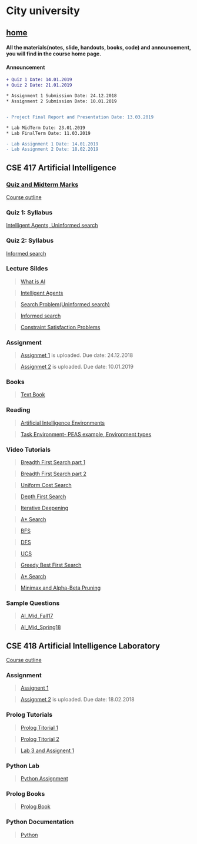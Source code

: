 # City university
## [home](https://suptaphilip.github.io/)


#### All the materials(notes, slide, handouts, books, code) and announcement, you will find in the course home page.
#### Announcement

```diff
+ Quiz 1 Date: 14.01.2019 
+ Quiz 2 Date: 21.01.2019

* Assignment 1 Submission Date: 24.12.2018
* Assignment 2 Submission Date: 10.01.2019


- Project Final Report and Presentation Date: 13.03.2019

* Lab MidTerm Date: 23.01.2019
* Lab FinalTerm Date: 11.03.2019

- Lab Assignment 1 Date: 14.01.2019
- Lab Assignment 2 Date: 18.02.2019
```



## CSE 417 Artificial Intelligence


### [Quiz and Midterm Marks](https://github.com/suptaphilip/Artificial-Intelligence/raw/AI-Theory/Grade%20AI.pdf)

[Course outline](https://github.com/suptaphilip/Artificial-Intelligence/raw/AI-Theory/OBC%20CSE%20417%20AI.pdf)


### Quiz 1: Syllabus
[Intelligent Agents, Uninformed search](https://github.com/suptaphilip/Artificial-Intelligence/blob/AI-Theory/Quiz%201%20Syllabus.md)

### Quiz 2: Syllabus
[Informed search](https://github.com/suptaphilip/Artificial-Intelligence/blob/AI-Theory/Quiz%202.md)


### Lecture Sildes

  >  [What is AI](https://github.com/suptaphilip/Artificial-Intelligence/raw/AI-Theory/AI%20L1.pdf)
  
  > [Intelligent Agents](https://github.com/suptaphilip/Artificial-Intelligence/raw/AI-Theory/AI%20L2.pdf)
  
  > [Search Problem(Uninformed search)](https://github.com/suptaphilip/Artificial-Intelligence/raw/AI-Theory/AI%20L3.pdf)
  
  > [Informed search]()
  
  > [Constraint Satisfaction Problems](https://github.com/suptaphilip/Artificial-Intelligence/raw/AI-Theory/chapter05.pdf)

### Assignment
> [Assignmet 1](https://github.com/suptaphilip/Artificial-Intelligence/raw/AI-Theory/Assignment%201.pdf) is uploaded. Due date: 24.12.2018

> [Assignmet 2](https://github.com/suptaphilip/Artificial-Intelligence/raw/AI-Theory/Assignment%202.pdf) is uploaded. Due date: 10.01.2019

### Books
> [Text Book](https://github.com/suptaphilip/Artificial-Intelligence/raw/AI-Theory/Book.pdf)

### Reading
> [Artificial Intelligence Environments](https://medium.com/@jrodthoughts/6-types-of-artificial-intelligence-environments-825e3c47d998)

> [Task Environment- PEAS example, Environment types](https://github.com/suptaphilip/Artificial-Intelligence/raw/AI-Theory/AgentsAndEnvironment.pdf)

### Video Tutorials
> [Breadth First Search part 1](https://www.youtube.com/watch?v=1wu2sojwsyQ)

> [Breadth First Search part 2](https://www.youtube.com/watch?v=n3fPL9q_Nyc)

> [Uniform Cost Search](https://www.youtube.com/watch?v=dRMvK76xQJI)

> [Depth First Search](https://www.youtube.com/watch?v=h1RYvCfuoN4)

> [Iterative Deepening](https://www.youtube.com/watch?v=Y85ECk_H3h4)

> [A* Search](https://www.youtube.com/watch?v=6TsL96NAZCo)

> [BFS](https://www.youtube.com/watch?v=aJnDZscuoj8)

> [DFS](https://www.youtube.com/watch?v=fKcXyDMHxRw)

> [UCS](https://www.youtube.com/watch?v=-FY7t2kqWX4)

> [Greedy Best First Search](https://www.youtube.com/watch?v=HMAHrQHmrUQ)

> [A* Search](https://www.youtube.com/watch?v=iTJvWfmp1vw)

> [Minimax and Alpha-Beta Pruning](https://www.youtube.com/watch?v=J1GoI5WHBto)


### Sample Questions
>[AI_Mid_Fall17](https://github.com/suptaphilip/Artificial-Intelligence/raw/AI-Theory/AI_Mid_Fall17.pdf)

>[AI_Mid_Spring18](https://github.com/suptaphilip/Artificial-Intelligence/raw/AI-Theory/AI_Mid_Spring18.pdf)


## CSE 418 Artificial Intelligence Laboratory

[Course outline](https://github.com/suptaphilip/Artificial-Intelligence/raw/AI-Lab/OBC%20CSE%20418%20AI%20Lab.pdf)

### Assignment
> [Assignent 1](https://github.com/suptaphilip/Artificial-Intelligence/raw/AI-Lab/Lab%203.pdf)


> [Assignmet 2](https://github.com/suptaphilip/Artificial-Intelligence/raw/AI-Lab/Assignment%202%20Lab.pdf) is uploaded. Due date: 18.02.2018

### Prolog Tutorials

> [Prolog Titorial 1](https://github.com/suptaphilip/Artificial-Intelligence/raw/AI-Lab/prolog%20tutorials%201.pdf)

> [Prolog Titorial 2](https://github.com/suptaphilip/Artificial-Intelligence/raw/AI-Lab/prolog%20tutorials%202.pdf)

> [Lab 3 and Assignent 1](https://github.com/suptaphilip/Artificial-Intelligence/raw/AI-Lab/Lab%203.pdf)

### Python Lab

> [Python Assignment](https://github.com/suptaphilip/Artificial-Intelligence/blob/AI-Lab/Python%20Lab.pdf)

### Prolog Books
> [Prolog Book](https://github.com/suptaphilip/Artificial-Intelligence/raw/AI-Lab/Prolog%20textbook.pdf)

### Python Documentation
>[Python](https://github.com/suptaphilip/Artificial-Intelligence/blob/AI-Lab/Object-OrientedProgramminginPython.pdf)


